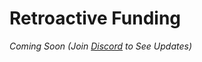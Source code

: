 # Retroactive Funding

_Coming Soon (Join_ [_Discord_](https://discord.com/invite/hemixyz) _to See Updates)_
